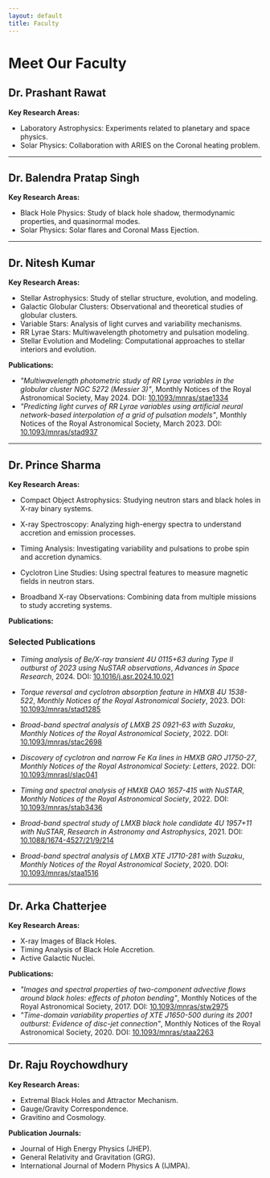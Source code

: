 ```yaml
---
layout: default
title: Faculty
---
```


# Meet Our Faculty

## Dr. Prashant Rawat
**Key Research Areas:**
- Laboratory Astrophysics: Experiments related to planetary and space physics.
- Solar Physics: Collaboration with ARIES on the Coronal heating problem.

---

## Dr. Balendra Pratap Singh
**Key Research Areas:**
- Black Hole Physics: Study of black hole shadow, thermodynamic properties, and quasinormal modes.
- Solar Physics: Solar flares and Coronal Mass Ejection.

---

## Dr. Nitesh Kumar
**Key Research Areas:**
- Stellar Astrophysics: Study of stellar structure, evolution, and modeling.
- Galactic Globular Clusters: Observational and theoretical studies of globular clusters.
- Variable Stars: Analysis of light curves and variability mechanisms.
- RR Lyrae Stars: Multiwavelength photometry and pulsation modeling.
- Stellar Evolution and Modeling: Computational approaches to stellar interiors and evolution.

**Publications:**
- *"Multiwavelength photometric study of RR Lyrae variables in the globular cluster NGC 5272 (Messier 3)"*, Monthly Notices of the Royal Astronomical Society, May 2024. DOI: [10.1093/mnras/stae1334](https://doi.org/10.1093/mnras/stae1334)
- *"Predicting light curves of RR Lyrae variables using artificial neural network-based interpolation of a grid of pulsation models"*, Monthly Notices of the Royal Astronomical Society, March 2023. DOI: [10.1093/mnras/stad937](https://doi.org/10.1093/mnras/stad937)

---

## Dr. Prince Sharma
**Key Research Areas:**
- Compact Object Astrophysics: Studying neutron stars and black holes in X-ray binary systems.

- X-ray Spectroscopy: Analyzing high-energy spectra to understand accretion and emission processes.

- Timing Analysis: Investigating variability and pulsations to probe spin and accretion dynamics.

- Cyclotron Line Studies: Using spectral features to measure magnetic fields in neutron stars.

- Broadband X-ray Observations: Combining data from multiple missions to study accreting systems.

**Publications:**
### Selected Publications

- *Timing analysis of Be/X-ray transient 4U 0115+63 during Type II outburst of 2023 using NuSTAR observations*, *Advances in Space Research*, 2024. DOI: [10.1016/j.asr.2024.10.021](https://doi.org/10.1016/j.asr.2024.10.021)

- *Torque reversal and cyclotron absorption feature in HMXB 4U 1538-522*, *Monthly Notices of the Royal Astronomical Society*, 2023. DOI: [10.1093/mnras/stad1285](https://doi.org/10.1093/mnras/stad1285)

- *Broad-band spectral analysis of LMXB 2S 0921-63 with Suzaku*, *Monthly Notices of the Royal Astronomical Society*, 2022. DOI: [10.1093/mnras/stac2698](https://doi.org/10.1093/mnras/stac2698)

- *Discovery of cyclotron and narrow Fe Kα lines in HMXB GRO J1750-27*, *Monthly Notices of the Royal Astronomical Society: Letters*, 2022. DOI: [10.1093/mnrasl/slac041](https://doi.org/10.1093/mnrasl/slac041)

- *Timing and spectral analysis of HMXB OAO 1657-415 with NuSTAR*, *Monthly Notices of the Royal Astronomical Society*, 2022. DOI: [10.1093/mnras/stab3436](https://doi.org/10.1093/mnras/stab3436)

- *Broad-band spectral study of LMXB black hole candidate 4U 1957+11 with NuSTAR*, *Research in Astronomy and Astrophysics*, 2021. DOI: [10.1088/1674-4527/21/9/214](https://doi.org/10.1088/1674-4527/21/9/214)

- *Broad-band spectral analysis of LMXB XTE J1710-281 with Suzaku*, *Monthly Notices of the Royal Astronomical Society*, 2020. DOI: [10.1093/mnras/staa1516](https://doi.org/10.1093/mnras/staa1516)


---

## Dr. Arka Chatterjee
**Key Research Areas:**
- X-ray Images of Black Holes.
- Timing Analysis of Black Hole Accretion.
- Active Galactic Nuclei.

**Publications:**
- *"Images and spectral properties of two-component advective flows around black holes: effects of photon bending"*, Monthly Notices of the Royal Astronomical Society, 2017. DOI: [10.1093/mnras/stw2975](https://doi.org/10.1093/mnras/stw2975)
- *"Time-domain variability properties of XTE J1650-500 during its 2001 outburst: Evidence of disc-jet connection"*, Monthly Notices of the Royal Astronomical Society, 2020. DOI: [10.1093/mnras/staa2263](https://doi.org/10.1093/mnras/staa2263)

---

## Dr. Raju Roychowdhury
**Key Research Areas:**
- Extremal Black Holes and Attractor Mechanism.
- Gauge/Gravity Correspondence.
- Gravitino and Cosmology.

**Publication Journals:**
- Journal of High Energy Physics (JHEP).
- General Relativity and Gravitation (GRG).
- International Journal of Modern Physics A (IJMPA).
